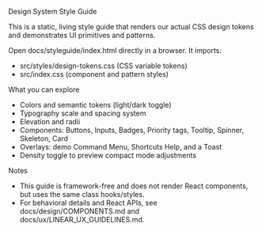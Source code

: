 Design System Style Guide

This is a static, living style guide that renders our actual CSS design tokens and demonstrates UI primitives and patterns.

Open docs/styleguide/index.html directly in a browser. It imports:

- src/styles/design-tokens.css (CSS variable tokens)
- src/index.css (component and pattern styles)

What you can explore

- Colors and semantic tokens (light/dark toggle)
- Typography scale and spacing system
- Elevation and radii
- Components: Buttons, Inputs, Badges, Priority tags, Tooltip, Spinner, Skeleton, Card
- Overlays: demo Command Menu, Shortcuts Help, and a Toast
- Density toggle to preview compact mode adjustments

Notes

- This guide is framework-free and does not render React components, but uses the same class hooks/styles.
- For behavioral details and React APIs, see docs/design/COMPONENTS.md and docs/ux/LINEAR_UX_GUIDELINES.md.
